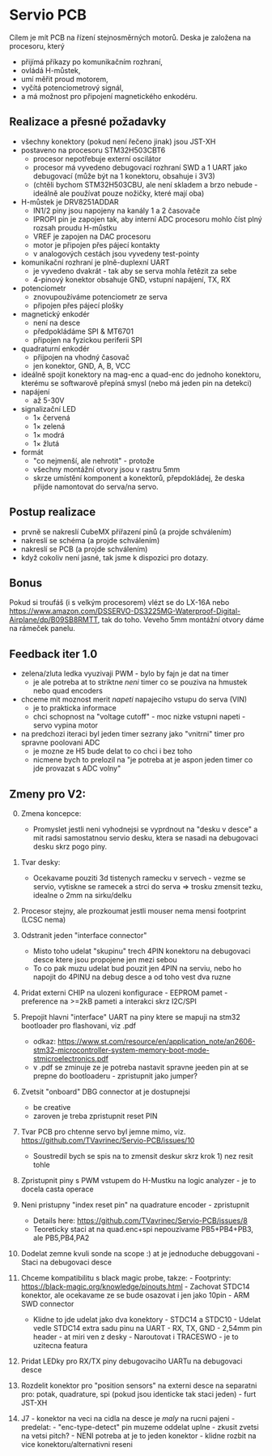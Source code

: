 # Servio PCB

Cílem je mít PCB na řízení stejnosměrných motorů. Deska je založena na procesoru, který
- přijímá příkazy po komunikačním rozhraní,
- ovládá H-můstek,
- umí měřit proud motorem,
- vyčítá potenciometrový signál,
- a má možnost pro připojení magnetického enkodéru.

## Realizace a přesné požadavky
- všechny konektory (pokud není řečeno jinak) jsou JST-XH
- postaveno na procesoru STM32H503CBT6
  - procesor nepotřebuje externí oscilátor
  - procesor má vyvedeno debugovací rozhraní SWD a 1 UART jako debugovací (může být na 1 konektoru, obsahuje i 3V3)
  - (chtěli bychom STM32H503CBU, ale není skladem a brzo nebude - ideálně ale používat pouze nožičky, které mají oba)
- H-můstek je DRV8251ADDAR
  - IN1/2 piny jsou napojeny na kanály 1 a 2 časovače
  - IPROPI pin je zapojen tak, aby interní ADC procesoru mohlo číst plný rozsah proudu H-můstku
  - VREF je zapojen na DAC procesoru
  - motor je připojen přes pájecí kontakty
  - v analogových cestách jsou vyvedeny test-pointy
- komunikační rozhraní je plně-duplexní UART
  - je vyvedeno dvakrát - tak aby se serva mohla řetězit za sebe
  - 4-pinový konektor obsahuje GND, vstupní napájení, TX, RX
- potenciometr
  - znovupoužíváme potenciometr ze serva
  - připojen přes pájecí plošky 
- magnetický enkodér
  - není na desce
  - předpokládáme SPI & MT6701
  - připojen na fyzickou periferii SPI
- quadraturní enkodér
  - přijpojen na vhodný časovač
  - jen konektor, GND, A, B, VCC
- ideálně spojit konektory na mag-enc a quad-enc do jednoho konektoru, kterému se softwarově přepíná smysl (nebo má jeden pin na detekci)
- napájení
  - až 5-30V  
- signalizační LED
  - 1× červená
  - 1× zelená
  - 1× modrá
  - 1× žlutá
- formát
  - "co nejmenší, ale nehrotit" - protože
  - všechny montážní otvory jsou v rastru 5mm
  - skrze umístění komponent a konektorů, přepdokládej, že deska přijde namontovat do serva/na servo.

## Postup realizace
- prvně se nakreslí CubeMX přířazení pinů (a projde schválením)
- nakreslí se schéma (a projde schválením)
- nakreslí se PCB (a projde schválením)
- když cokoliv není jasné, tak jsme k dispozici pro dotazy.

## Bonus
Pokud si troufáš (i s velkým procesorem) vlézt se do LX-16A nebo https://www.amazon.com/DSSERVO-DS3225MG-Waterproof-Digital-Airplane/dp/B09SB8RMTT, tak do toho. Veveho 5mm montážní otvory dáme na rámeček panelu.

## Feedback iter 1.0
 - zelena/zluta ledka vyuzivaji PWM - bylo by fajn je dat na timer
    - je ale potreba at to striktne _neni_ timer co se pouziva na hmustek nebo quad encoders
 - chceme mit moznost merit _napeti_ napajeciho vstupu do serva (VIN)
    - je to prakticka informace
    - chci schopnost na "voltage cutoff" - moc nizke vstupni napeti - servo vypina motor
 - na predchozi iteraci byl jeden timer sezrany jako "vnitrni" timer pro spravne poolovani ADC
    - je mozne ze H5 bude delat to co chci i bez toho
    - nicmene bych to prelozil na "je potreba at je aspon jeden timer co jde provazat s ADC volny"

## Zmeny pro V2:
 
 0) Zmena koncepce:
    - Promyslet jestli neni vyhodnejsi se vyprdnout na "desku v desce" a mit radsi samostatnou servio desku, ktera se nasadi na debugovaci desku skrz pogo piny.

 1) Tvar desky:
    - Ocekavame pouziti 3d tistenych ramecku v servech - vezme se servio, vytiskne se ramecek a strci do serva
    => trosku zmensit tezku, idealne o 2mm na sirku/delku

 2) Procesor stejny, ale prozkoumat jestli mouser nema mensi footprint (LCSC nema)

 3) Odstranit jeden "interface connector" 
    - Misto toho udelat "skupinu" trech 4PIN konektoru na debugovaci desce ktere jsou propojene jen mezi sebou
    - To co pak muzu udelat bud pouzit jen 4PIN na serviu, nebo ho napojit do 4PINU na debug desce a od toho vest dva ruzne

 4) Pridat externi CHIP na ulozeni konfigurace - EEPROM pamet - preference na >=2kB pameti a interakci skrz I2C/SPI

 5) Prepojit hlavni "interface" UART na piny ktere se mapuji na stm32 bootloader pro flashovani, viz .pdf
    - odkaz: https://www.st.com/resource/en/application_note/an2606-stm32-microcontroller-system-memory-boot-mode-stmicroelectronics.pdf
    - v .pdf se zminuje ze je potreba nastavit spravne jeeden pin at se prepne do bootloaderu - zpristupnit jako jumper?

 6) Zvetsit "onboard" DBG connector at je dostupnejsi
    - be creative
    - zaroven je treba zpristupnit reset PIN

 7) Tvar PCB pro chtenne servo byl jemne mimo, viz. https://github.com/TVavrinec/Servio-PCB/issues/10
    - Soustredil bych se spis na to zmensit deskur skrz krok 1) nez resit tohle

 8) Zpristupnit piny s PWM vstupem do H-Mustku na logic analyzer - je to docela casta operace

 9) Neni pristupny "index reset pin" na quadrature encoder - zpristupnit
    - Details here: https://github.com/TVavrinec/Servio-PCB/issues/8
    - Teoreticky staci at na quad.enc+spi nepouzivame PB5+PB4+PB3, ale PB5,PB4,PA2

 10) Dodelat zemne kvuli sonde na scope :) at je jednoduche debuggovani
    - Staci na debugovaci desce

 11) Chceme kompatibilitu s black magic probe, takze:
    - Footprinty: https://black-magic.org/knowledge/pinouts.html
    - Zachovat STDC14 konektor, ale ocekavame ze se bude osazovat i jen jako 10pin - ARM SWD connector
       - Klidne to jde udelat jako dva konektory - STDC14 a STDC10
    - Udelat vedle STDC14 extra sadu pinu na UART - RX, TX, GND - 2,54mm pin header - at miri ven z desky
    - Naroutovat i TRACESWO - je to uzitecna featura

 12) Pridat LEDky pro RX/TX piny debugovaciho UARTu na debugovaci desce

 13) Rozdelit konektor pro "position sensors" na externi desce na separatni pro: potak, quadrature, spi (pokud jsou identicke tak staci jeden) - furt JST-XH

 14) J7 - konektor na veci na cidla na desce je _maly_ na rucni pajeni - predelat:
    - "enc-type-detect" pin muzeme oddelat uplne
    - zkusit zvetsi na vetsi pitch?
    - NENI potreba at je to jeden konektor - klidne rozbit na vice konektoru/alternativni reseni
       
